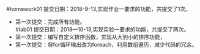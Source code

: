 #homework01 提交日期：2018-9-13,实现作业一要求的功能，共提交了1次。
 + 第一次提交：完成所有功能。<br>
#lab01 提交日期：2018—10-13,实现实验一要求的功能，共提交了两次。
 + 第一次提交：编写自定义排序函数，实现从大到小的排序功能，
 + 第一次提交：将for循环输出改为foreach，利用数组遍历，减少代码的冗余。